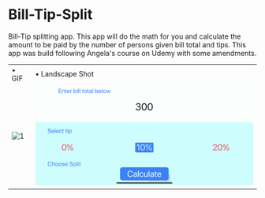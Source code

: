 # Bill-Tip-Split
Bill-Tip splitting app. This app will do the math for you and calculate the amount to be paid by the number of persons given bill total and tips. This app was build following Angela's course on Udemy with some amendments.

<table>
 <tr>
    <td> • GIF </td>
    <td> • Landscape Shot </td>
  </tr> 
  <tr>
    <td> <img src="Bill.gif" alt="1" width = 300px></td>
    <td><img src="BillLandscape.PNG" alt="2" width = 450px></td>
  </td>
  </tr>
